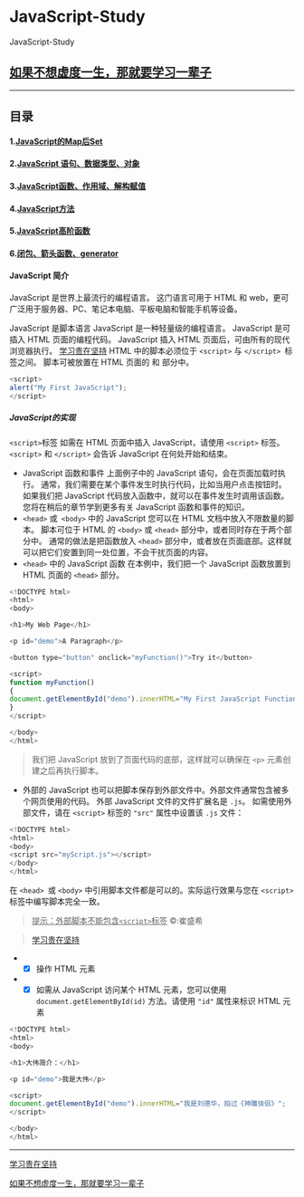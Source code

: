 # JavaScript-Study
JavaScript-Study
## [如果不想虚度一生，那就要学习一辈子](https://github.com/cuishengxi)
------
## 目录
#### 1.[JavaScript的Map后Set](https://github.com/cuishengxi/JavaScript-Study/blob/master/JavaScript的Map后Set.md)
#### 2.[JavaScript 语句、数据类型、对象](https://github.com/cuishengxi/JavaScript-Study/blob/master/JavaScript%20语句、数据类型、对象.md)
#### 3.[JavaScript函数、作用域、解构赋值](https://github.com/cuishengxi/JavaScript-Study/blob/master/JavaScript函数、作用域、解构赋值.md)
#### 4.[JavaScript方法](https://github.com/cuishengxi/JavaScript-Study/blob/master/JavaScript方法.md)
#### 5.[JavaScript高阶函数](https://github.com/cuishengxi/JavaScript-Study/blob/master/JavaScript-Higher-order%20function.md)
#### 6.[闭包、箭头函数、generator](https://github.com/cuishengxi/JavaScript-Study/blob/master/闭包、箭头函数、generator（\生成器\).md)












#### JavaScript 简介
 JavaScript 是世界上最流行的编程语言。
这门语言可用于 HTML 和 web，更可广泛用于服务器、PC、笔记本电脑、平板电脑和智能手机等设备。

JavaScript 是脚本语言
JavaScript 是一种轻量级的编程语言。
JavaScript 是可插入 HTML 页面的编程代码。
JavaScript 插入 HTML 页面后，可由所有的现代浏览器执行。
[学习贵在坚持](https://github.com/cuishengxi)
HTML 中的脚本必须位于 `<script>` 与 `</script> `标签之间。
脚本可被放置在 HTML 页面的 <body> 和 <head> 部分中。
```JavaScript
<script>
alert("My First JavaScript");
</script>
```
##### JavaScript的实现
`<script>`标签
如需在 HTML 页面中插入 JavaScript，请使用 `<script>` 标签。
`<script>` 和 `</script>` 会告诉 JavaScript 在何处开始和结束。

+ JavaScript 函数和事件
上面例子中的 JavaScript 语句，会在页面加载时执行。
通常，我们需要在某个事件发生时执行代码，比如当用户点击按钮时。
如果我们把 JavaScript 代码放入函数中，就可以在事件发生时调用该函数。
您将在稍后的章节学到更多有关 JavaScript 函数和事件的知识。
+ `<head>` 或` <body>` 中的 JavaScript
您可以在 HTML 文档中放入不限数量的脚本。
脚本可位于 HTML 的 `<body>` 或 `<head>` 部分中，或者同时存在于两个部分中。
通常的做法是把函数放入 `<head>` 部分中，或者放在页面底部。这样就可以把它们安置到同一处位置，不会干扰页面的内容。
+ `<head>` 中的 JavaScript 函数
在本例中，我们把一个 JavaScript 函数放置到 HTML 页面的 `<head>` 部分。

```javascript
<!DOCTYPE html>
<html>
<body>

<h1>My Web Page</h1>

<p id="demo">A Paragraph</p>

<button type="button" onclick="myFunction()">Try it</button>

<script>
function myFunction()
{
document.getElementById("demo").innerHTML="My First JavaScript Function";
}
</script>

</body>
</html>
```
>我们把 JavaScript 放到了页面代码的底部，这样就可以确保在 `<p>` 元素创建之后再执行脚本。

+ 外部的 JavaScript
也可以把脚本保存到外部文件中。外部文件通常包含被多个网页使用的代码。
外部 JavaScript 文件的文件扩展名是 `.js`。
如需使用外部文件，请在 `<script>` 标签的 `"src"` 属性中设置该 `.js` 文件：

```javascript
<!DOCTYPE html>
<html>
<body>
<script src="myScript.js"></script>
</body>
</html>

```
在 `<head> `或 `<body>` 中引用脚本文件都是可以的。实际运行效果与您在 `<script>` 标签中编写脚本完全一致。
> <u>提示：外部脚本不能包含`<script>`标签</u>
&copy;:崔盛希

>[学习贵在坚持](https://github.com/cuishengxi)

+ - [X] 操作 HTML 元素
+ - [X] 如需从 JavaScript 访问某个 HTML 元素，您可以使用 `document.getElementById(id)` 方法。请使用 `"id"` 属性来标识 HTML 元素

```javascript
<!DOCTYPE html>
<html>
<body>

<h1>大伟简介：</h1>

<p id="demo">我是大伟</p>

<script>
document.getElementById("demo").innerHTML="我是刘德华，拍过《神雕侠侣》";
</script>

</body>
</html>
```
---------------
[学习贵在坚持](https://github.com/cuishengxi)

[如果不想虚度一生，那就要学习一辈子](https://github.com/cuishengxi)
